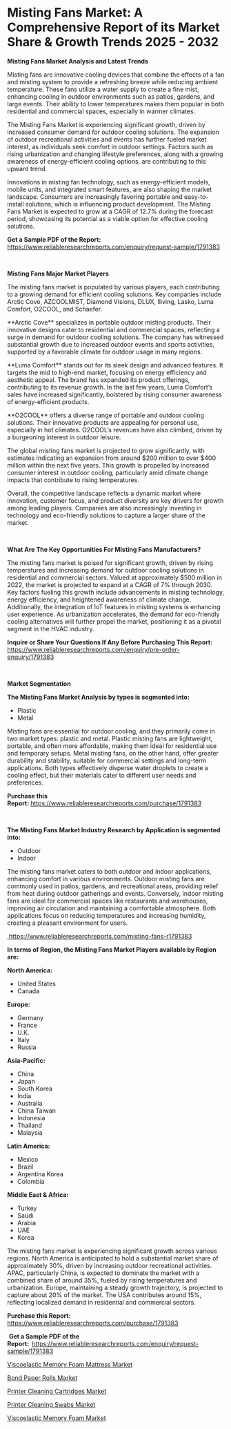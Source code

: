 <p><h1>Misting Fans Market: A Comprehensive Report of its Market Share & Growth Trends 2025 - 2032</h1></p><p><strong>Misting Fans Market Analysis and Latest Trends</strong></p>
<p><p>Misting fans are innovative cooling devices that combine the effects of a fan and misting system to provide a refreshing breeze while reducing ambient temperature. These fans utilize a water supply to create a fine mist, enhancing cooling in outdoor environments such as patios, gardens, and large events. Their ability to lower temperatures makes them popular in both residential and commercial spaces, especially in warmer climates.</p><p>The Misting Fans Market is experiencing significant growth, driven by increased consumer demand for outdoor cooling solutions. The expansion of outdoor recreational activities and events has further fueled market interest, as individuals seek comfort in outdoor settings. Factors such as rising urbanization and changing lifestyle preferences, along with a growing awareness of energy-efficient cooling options, are contributing to this upward trend.</p><p>Innovations in misting fan technology, such as energy-efficient models, mobile units, and integrated smart features, are also shaping the market landscape. Consumers are increasingly favoring portable and easy-to-install solutions, which is influencing product development. The Misting Fans Market is expected to grow at a CAGR of 12.7% during the forecast period, showcasing its potential as a viable option for effective cooling solutions.</p></p>
<p><strong>Get a Sample PDF of the Report:&nbsp;</strong> <a href="https://www.reliableresearchreports.com/enquiry/request-sample/1791383?utm_campaign=117&utm_medium=2&utm_source=Github&utm_content=ia&utm_term=06022025&utm_id=misting-fans">https://www.reliableresearchreports.com/enquiry/request-sample/1791383</a></p>
<p>&nbsp;</p>
<p><strong>Misting Fans Major Market Players</strong></p>
<p><p>The misting fans market is populated by various players, each contributing to a growing demand for efficient cooling solutions. Key companies include Arctic Cove, AZCOOLMIST, Diamond Visions, DLUX, Iliving, Lasko, Luma Comfort, O2COOL, and Schaefer.</p><p>**Arctic Cove** specializes in portable outdoor misting products. Their innovative designs cater to residential and commercial spaces, reflecting a surge in demand for outdoor cooling solutions. The company has witnessed substantial growth due to increased outdoor events and sports activities, supported by a favorable climate for outdoor usage in many regions.</p><p>**Luma Comfort** stands out for its sleek design and advanced features. It targets the mid to high-end market, focusing on energy efficiency and aesthetic appeal. The brand has expanded its product offerings, contributing to its revenue growth. In the last few years, Luma Comfort’s sales have increased significantly, bolstered by rising consumer awareness of energy-efficient products.</p><p>**O2COOL** offers a diverse range of portable and outdoor cooling solutions. Their innovative products are appealing for personal use, especially in hot climates. O2COOL’s revenues have also climbed, driven by a burgeoning interest in outdoor leisure.</p><p>The global misting fans market is projected to grow significantly, with estimates indicating an expansion from around $200 million to over $400 million within the next five years. This growth is propelled by increased consumer interest in outdoor cooling, particularly amid climate change impacts that contribute to rising temperatures.</p><p>Overall, the competitive landscape reflects a dynamic market where innovation, customer focus, and product diversity are key drivers for growth among leading players. Companies are also increasingly investing in technology and eco-friendly solutions to capture a larger share of the market.</p></p>
<p>&nbsp;</p>
<p><strong>What Are The Key Opportunities For Misting Fans Manufacturers?</strong></p>
<p><p>The misting fans market is poised for significant growth, driven by rising temperatures and increasing demand for outdoor cooling solutions in residential and commercial sectors. Valued at approximately $500 million in 2022, the market is projected to expand at a CAGR of 7% through 2030. Key factors fueling this growth include advancements in misting technology, energy efficiency, and heightened awareness of climate change. Additionally, the integration of IoT features in misting systems is enhancing user experience. As urbanization accelerates, the demand for eco-friendly cooling alternatives will further propel the market, positioning it as a pivotal segment in the HVAC industry.</p></p>
<p><strong>Inquire or Share Your Questions If Any Before Purchasing This Report:</strong> <a href="https://www.reliableresearchreports.com/enquiry/pre-order-enquiry/1791383?utm_campaign=117&utm_medium=2&utm_source=Github&utm_content=ia&utm_term=06022025&utm_id=misting-fans">https://www.reliableresearchreports.com/enquiry/pre-order-enquiry/1791383</a></p>
<p>&nbsp;</p>
<p><strong>Market Segmentation</strong></p>
<p><strong>The Misting Fans Market Analysis by types is segmented into:</strong></p>
<p><ul><li>Plastic</li><li>Metal</li></ul></p>
<p><p>Misting fans are essential for outdoor cooling, and they primarily come in two market types: plastic and metal. Plastic misting fans are lightweight, portable, and often more affordable, making them ideal for residential use and temporary setups. Metal misting fans, on the other hand, offer greater durability and stability, suitable for commercial settings and long-term applications. Both types effectively disperse water droplets to create a cooling effect, but their materials cater to different user needs and preferences.</p></p>
<p><strong>Purchase this Report:&nbsp;</strong><a href="https://www.reliableresearchreports.com/purchase/1791383?utm_campaign=117&utm_medium=2&utm_source=Github&utm_content=ia&utm_term=06022025&utm_id=misting-fans">https://www.reliableresearchreports.com/purchase/1791383</a></p>
<p>&nbsp;</p>
<p><strong>The Misting Fans Market Industry Research by Application is segmented into:</strong></p>
<p><ul><li>Outdoor</li><li>Indoor</li></ul></p>
<p><p>The misting fans market caters to both outdoor and indoor applications, enhancing comfort in various environments. Outdoor misting fans are commonly used in patios, gardens, and recreational areas, providing relief from heat during outdoor gatherings and events. Conversely, indoor misting fans are ideal for commercial spaces like restaurants and warehouses, improving air circulation and maintaining a comfortable atmosphere. Both applications focus on reducing temperatures and increasing humidity, creating a pleasant environment for users.</p></p>
<p><a href="https://www.reliableresearchreports.com/misting-fans-r1791383?utm_campaign=117&utm_medium=2&utm_source=Github&utm_content=ia&utm_term=06022025&utm_id=misting-fans">&nbsp;https://www.reliableresearchreports.com/misting-fans-r1791383</a></p>
<p><strong>In terms of Region, the Misting Fans Market Players available by Region are:</strong></p>
<p>
    <p> <strong> North America: </strong>
        <ul>
            <li>United States</li>
            <li>Canada</li>
        </ul>
        </p> 
    <p> <strong> Europe: </strong>
        <ul>
            <li>Germany</li>
            <li>France</li>
            <li>U.K.</li>
            <li>Italy</li>
            <li>Russia</li>
        </ul>
        </p> 
    <p> <strong> Asia-Pacific: </strong>
        <ul>
            <li>China</li>
            <li>Japan</li>
            <li>South Korea</li>
            <li>India</li>
            <li>Australia</li>
            <li>China Taiwan</li>
            <li>Indonesia</li>
            <li>Thailand</li>
            <li>Malaysia</li>
        </ul>
        </p> 
    <p> <strong> Latin America: </strong>
        <ul>
            <li>Mexico</li>
            <li>Brazil</li>
            <li>Argentina Korea</li>
            <li>Colombia</li>
        </ul>
        </p> 
    <p> <strong> Middle East & Africa: </strong>
        <ul>
            <li>Turkey</li>
            <li>Saudi</li>
            <li>Arabia</li>
            <li>UAE</li>
            <li>Korea</li>
        </ul>
    </p>
    </p>
<p><p>The misting fans market is experiencing significant growth across various regions. North America is anticipated to hold a substantial market share of approximately 30%, driven by increasing outdoor recreational activities. APAC, particularly China, is expected to dominate the market with a combined share of around 35%, fueled by rising temperatures and urbanization. Europe, maintaining a steady growth trajectory, is projected to capture about 20% of the market. The USA contributes around 15%, reflecting localized demand in residential and commercial sectors.</p></p>
<p><strong>Purchase this Report: </strong><a href="https://www.reliableresearchreports.com/purchase/1791383?utm_campaign=117&utm_medium=2&utm_source=Github&utm_content=ia&utm_term=06022025&utm_id=misting-fans">https://www.reliableresearchreports.com/purchase/1791383</a></p>
<p>&nbsp;<strong>Get a Sample PDF of the Report:&nbsp;&nbsp;</strong><a href="https://www.reliableresearchreports.com/enquiry/request-sample/1791383?utm_campaign=117&utm_medium=2&utm_source=Github&utm_content=ia&utm_term=06022025&utm_id=misting-fans">https://www.reliableresearchreports.com/enquiry/request-sample/1791383</a></p>
<p><strong></strong></p>
<p><p><a href="https://github.com/memorirummy/Market-Research-Report-List-1/blob/main/viscoelastic-memory-foam-mattress-market.md?utm_campaign=117&utm_medium=2&utm_source=Github&utm_content=ia&utm_term=06022025&utm_id=misting-fans">Viscoelastic Memory Foam Mattress Market</a></p><p><a href="https://github.com/arvelm4nthig/Market-Research-Report-List-1/blob/main/bond-paper-rolls-market.md?utm_campaign=117&utm_medium=2&utm_source=Github&utm_content=ia&utm_term=06022025&utm_id=misting-fans">Bond Paper Rolls Market</a></p><p><a href="https://github.com/jaquelynhasenaue8/Market-Research-Report-List-1/blob/main/printer-cleaning-cartridges-market.md?utm_campaign=117&utm_medium=2&utm_source=Github&utm_content=ia&utm_term=06022025&utm_id=misting-fans">Printer Cleaning Cartridges Market</a></p><p><a href="https://github.com/xanaanenkaly/Market-Research-Report-List-1/blob/main/printer-cleaning-swabs-market.md?utm_campaign=117&utm_medium=2&utm_source=Github&utm_content=ia&utm_term=06022025&utm_id=misting-fans">Printer Cleaning Swabs Market</a></p><p><a href="https://github.com/phumlaaijem/Market-Research-Report-List-1/blob/main/viscoelastic-memory-foam-market.md?utm_campaign=117&utm_medium=2&utm_source=Github&utm_content=ia&utm_term=06022025&utm_id=misting-fans">Viscoelastic Memory Foam Market</a></p></p>